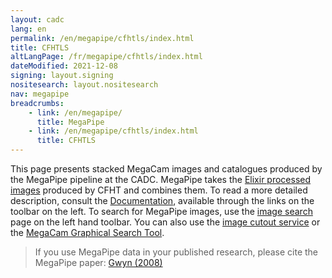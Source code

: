 ```yaml
---
layout: cadc
lang: en
permalink: /en/megapipe/cfhtls/index.html
title: CFHTLS
altLangPage: /fr/megapipe/cfhtls/index.html
dateModified: 2021-12-08
signing: layout.signing
nositesearch: layout.nositesearch
nav: megapipe
breadcrumbs:
    - link: /en/megapipe/
      title: MegaPipe
    - link: /en/megapipe/cfhtls/index.html
      title: CFHTLS
---
```


<p>
This page presents stacked MegaCam images and catalogues
produced by the MegaPipe pipeline at the CADC.
MegaPipe takes the 
<a rel="external" href="https://www.cfht.hawaii.edu/Instruments/Elixir/">Elixir
processed images</a> produced by CFHT and combines them.  To read
a more detailed description, consult the
<a href="/en/megapipe/docs/intro.html">Documentation</a>, available through the
links on the toolbar on the left.  To search for MegaPipe images,
use the
<a href="/en/search/?collection=CFHTMEGAPIPE&amp;noexec=true">image search</a> page on the
left hand toolbar.  You can also use the 
<a href="/en/megapipe/access/cut.html">image cutout service</a> or
the <a href="/en/megapipe/access/graph.html">MegaCam Graphical
Search Tool</a>.
</p>
<blockquote>
    If you use MegaPipe data in your published research, please cite the MegaPipe paper:
    <a rel="external" href="http://adsabs.harvard.edu/abs/2008PASP..120..212G">Gwyn (2008)</a>
</blockquote>
   